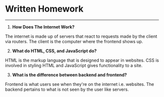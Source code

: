 # Written Homework
***

1. **How Does The Internet Work?**

The internet is made up of servers that react to requests made by the client via routers. The client is the computer where the frontend shows up.


2. **What do HTML, CSS, and JavaScript do?**

HTML is the markup language that is designed to appear in websites. CSS is involved in styling HTML and JavaScript gives functionality to a site.


3. **What is the difference between backend and frontend?**

Frontend is what users see when they're on the internet i.e. websites. The backend pertains to what is not seen by the user like servers.